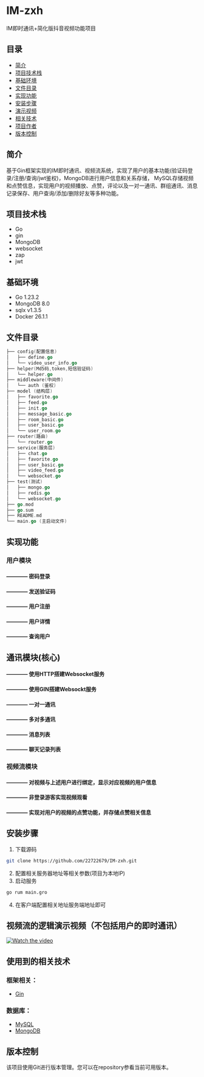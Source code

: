 # IM-zxh
IM即时通讯+简化版抖音视频功能项目

## 目录
 - [简介](#简介)
 - [项目技术栈](#项目技术栈)
 - [基础环境](#基础环境)
 - [文件目录](#文件目录)
 - [实现功能](#实现功能)
 - [安装步骤](#安装步骤)
 - [演示视频](#视频流的逻辑演示视频（不包括用户的即时通讯）)
 - [相关技术](#使用到的相关技术)
 - [项目作者](项目作者)
 - [版本控制](版本控制)
## 简介
  基于Gin框架实现的IM即时通讯、视频流系统，实现了用户的基本功能(验证码登录/注册/查询/jwt鉴权)，MongoDB进行用户信息和关系存储， MySQL存储视频和点赞信息，实现用户的视频播放、点赞，评论以及一对一通讯、群组通讯、消息记录保存、用户查询/添加/删除好友等多种功能。
## 项目技术栈
 - Go
 - gin
 - MongoDB
 - websocket
 - zap
 - jwt
## 基础环境
  - Go 1.23.2
  - MongoDB 8.0
  - sqlx v1.3.5
  - Docker 26.1.1
## 文件目录
```go
├── config(配置信息)
│   ├── define.go
│   └── video_user_info.go
├── helper(Md5码,token,短信验证码)
│   └── helper.go
├── middleware(中间件)
│   └── auth (鉴权)
├── model (结构层)
│   ├── favorite.go
│   ├── feed.go
│   ├── init.go
│   ├── message_basic.go
│   ├── room_basic.go
│   ├── user_basic.go
│   └── user_room.go
├── router(路由)
│   └── router.go
├── service(服务层)
│   ├── chat.go
│   ├── favorite.go
│   ├── user_basic.go
│   ├── video_feed.go
│   └── websocket.go
├── test(测试)
│   ├── mongo.go
│   ├── redis.go
│   └── websocket.go
├── go.mod
├── go.sum
├── README.md
└── main.go (主启动文件)
```
## 实现功能
###  用户模块
####    ———— 密码登录
####    ———— 发送验证码
####    ———— 用户注册
####    ———— 用户详情
####    ———— 查询用户
## 通讯模块(核心)
####    ———— 使用HTTP搭建Websocket服务
####    ———— 使用GIN搭建Websockt服务
####    ———— 一对一通讯
####    ———— 多对多通讯
####    ———— 消息列表
####    ———— 聊天记录列表
### 视频流模块
####    ———— 对视频与上述用户进行绑定，显示对应视频的用户信息
####    ———— 非登录游客实现视频观看
####    ———— 实现对用户的视频的点赞功能，并存储点赞相关信息

## 安装步骤
1. 下载源码
```sh
git clone https://github.com/22722679/IM-zxh.git
```
2. 配置相关服务器地址等相关参数(项目为本地IP)
3. 启动服务
```sh
go rum main.gro
```
4. 在客户端配置相关地址服务端地址即可

## 视频流的逻辑演示视频（不包括用户的即时通讯）
[![Watch the video](https://lf3-static.bytednsdoc.com/obj/eden-cn/wthJoabvf_lm_tyvmahsWgpi/ljhwZthlaukjlkulzlp/images/introduce.png)](https://www.douyin.com/video/7274510760062111011)
## 使用到的相关技术
### 框架相关：
 - [Gin](https://gin-gonic.com/docs/)
### 数据库：
 - [MySQL](https://dev.mysql.com/doc/)
 - [MongoDB](https://www.mongodb.com/try/download/shell)
## 版本控制
该项目使用Git进行版本管理。您可以在repository参看当前可用版本。


